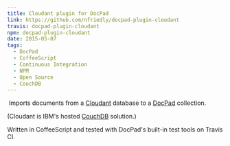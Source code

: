 ```yaml
---
title: Cloudant plugin for DocPad
link: https://github.com/nfriedly/docpad-plugin-cloudant
travis: docpad-plugin-cloudant
npm: docpad-plugin-cloudant
date: 2015-05-07
tags:
  - DocPad
  - CoffeeScript
  - Continuous Integration
  - NPM
  - Open Source
  - CouchDB
---
```


<img src="https://avatars0.githubusercontent.com/u/44642?v=3&s=120" class="right clearfix thumbnail" alt=""> Imports documents from a <a href="https://cloudant.com/">Cloudant</a> database to a [DocPad](https://docpad.org/) collection.

(Cloudant is IBM's hosted [CouchDB](https://couchdb.apache.org/) solution.)

Written in CoffeeScript and tested with DocPad's built-in test tools on Travis CI.
